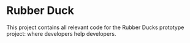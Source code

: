 # Rubber Duck

This project contains all relevant code for the Rubber Ducks prototype project: where developers help developers.
